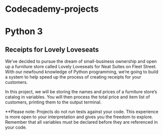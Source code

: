 # Codecademy-projects
# Python 3 

## Receipts for Lovely Loveseats
We’ve decided to pursue the dream of small-business ownership and open up a furniture store called Lovely Loveseats for Neat Suites on Fleet Street. With our newfound knowledge of Python programming, we’re going to build a system to help speed up the process of creating receipts for your customers.

In this project, we will be storing the names and prices of a furniture store’s catalog in variables. You will then process the total price and item list of customers, printing them to the output terminal.

**Please note: Projects do not run tests against your code. This experience is more open to your interpretation and gives you the freedom to explore. Remember that all variables must be declared before they are referenced in your code.

